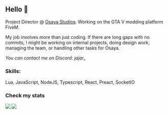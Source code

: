 ## Hello 👀
Project Director @ [Osaya Studios](https://www.linkedin.com/company/103243411). Working on the GTA V modding platform FiveM.

My job involves more than just coding. If there are long gaps with no commits, I might be working on internal projects, doing design work, managing the team, or handling other tasks for Osaya.

*You can contact me on Discord: jajar_*

### Skills:
Lua, JavaScript, NodeJS, Typescript, React, Preact, SocketIO

### Check my stats
<img align = 'left' src="https://github-readme-stats.vercel.app/api/wakatime?username=Jajar&theme=github_dark&hide_border=true&layout=compact&langs_count=8" />
<!--   <img align = 'left' src="https://github-readme-stats.vercel.app/api?username=JajarGaming&include_all_commits=true&theme=github_dark&show_icons=true&hide_border=true&count_private=true"/> -->

![](https://komarev.com/ghpvc/?username=JajarGaming&color=2DB36E&style=flat&abbreviated=true)
